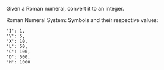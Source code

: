 Given a Roman numeral, convert it to an integer.

Roman Numeral System:
Symbols and their respective values:
``` 
'I': 1,
'V': 5,
'X': 10,
'L': 50,
'C': 100,
'D': 500,
'M': 1000
```